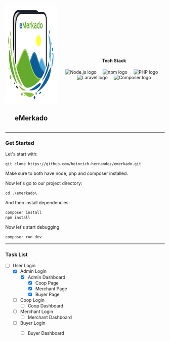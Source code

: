 <div style="display: flex; align-items: center; justify-content: center;">
    <div style="margin-right: 20px; text-align: center;">
        <img src="https://github.com/heinrich-hernandez/emerkado/blob/main/app/icons/eMerkado.icon.png" width="280" height="314" alt="eMerkado" alt="eMerkado" />
        <h2>eMerkado</h2>
    </div>
    <div style="text-align: center;">
        <h4>Tech Stack</h4>
        <div>
            <img src="https://cdn.jsdelivr.net/gh/devicons/devicon@latest/icons/nodejs/nodejs-original-wordmark.svg" height="40" alt="Node.js logo" />
            <img width="12" />
            <img src="https://cdn.jsdelivr.net/gh/devicons/devicon@latest/icons/npm/npm-original-wordmark.svg" height="40" alt="npm logo" />
            <img width="12" />
            <img src="https://cdn.jsdelivr.net/gh/devicons/devicon@latest/icons/php/php-original.svg" height="40" alt="PHP logo" />
            <img width="12" />
            <img src="https://cdn.jsdelivr.net/gh/devicons/devicon@latest/icons/laravel/laravel-original.svg" height="40" alt="Laravel logo" />
            <img width="12" />
            <img src="https://cdn.jsdelivr.net/gh/devicons/devicon@latest/icons/composer/composer-original.svg" height="40" alt="Composer logo" />
        </div>
    </div>
</div>

-----

### Get Started

Let's start with:

```shell
git clone https://github.com/heinrich-hernandez/emerkado.git
```

Make sure to both have node, php and composer installed.

Now let's go to our project directory:

```shell
cd .\emerkado\
```

And then install dependencies:

```shell
composer install
npm install
```

Now let's start debugging:
```shell
composer run dev
```

-----

### Task List

- [ ] User Login
    - [x] Admin Login
        - [x] Admin Dashboard
            - [x] Coop Page
            - [x] Merchant Page
            - [x] Buyer Page
    - [ ] Coop Login
        - [ ] Coop Dashboard
    - [ ] Merchant Login
        - [ ] Merchant Dashboard
    - [ ] Buyer Login
        - [ ] Buyer Dashboard

